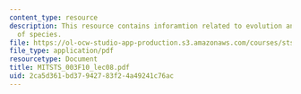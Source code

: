 ```yaml
---
content_type: resource
description: This resource contains inforamtion related to evolution and the origin
  of species.
file: https://ol-ocw-studio-app-production.s3.amazonaws.com/courses/sts-003-the-rise-of-modern-science-fall-2010/2ca5d361bd37942783f24a49241c76ac_MITSTS_003F10_lec08.pdf
file_type: application/pdf
resourcetype: Document
title: MITSTS_003F10_lec08.pdf
uid: 2ca5d361-bd37-9427-83f2-4a49241c76ac
---
```

